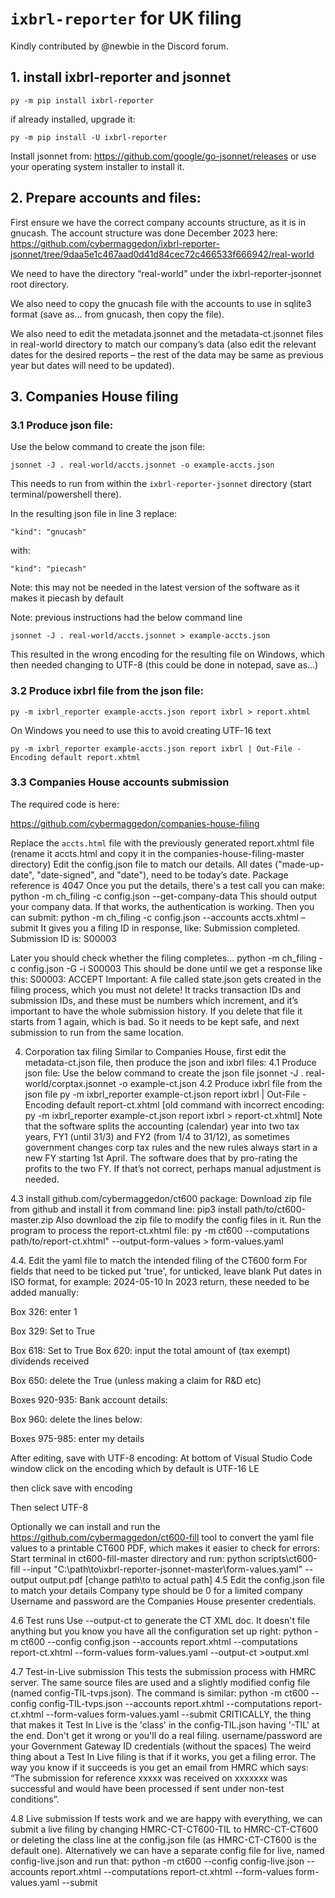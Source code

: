 
# `ixbrl-reporter` for UK filing

Kindly contributed by @newbie in the Discord forum.

## 1. install ixbrl-reporter and jsonnet

```
py -m pip install ixbrl-reporter
```

if already installed, upgrade it:

```
py -m pip install -U ixbrl-reporter
```

Install jsonnet from: https://github.com/google/go-jsonnet/releases or use your operating system installer to install it.

## 2. Prepare accounts and files:

First ensure we have the correct company accounts structure, as it is in gnucash. The account structure was done December 2023 here: https://github.com/cybermaggedon/ixbrl-reporter-jsonnet/tree/9daa5e1c467aad0d41d84cec72c466533f666942/real-world

We need to have the directory “real-world” under the ixbrl-reporter-jsonnet root directory.

We also need to copy the gnucash file with the accounts to use in sqlite3 format (save as… from gnucash, then copy the file).

We also need to edit the metadata.jsonnet and the metadata-ct.jsonnet files in real-world directory to match our company’s data (also edit the relevant dates for the desired reports – the rest of the data may be same as previous year but dates will need to be updated).

## 3. Companies House filing

### 3.1 Produce json file:

Use the below command to create the json file:

```
jsonnet -J . real-world/accts.jsonnet -o example-accts.json
```

This needs to run from within the `ixbrl-reporter-jsonnet` directory (start terminal/powershell there).

In the resulting json file in line 3 replace: 

```
"kind": "gnucash" 
```

with: 

```
"kind": "piecash"
```

Note: this may not be needed in the latest version of the software as it makes it piecash by default

Note: previous instructions had the below command line

```
jsonnet -J . real-world/accts.jsonnet > example-accts.json
```

This resulted in the wrong encoding for the resulting file on Windows, which then needed changing to UTF-8 (this could be done in notepad, save as...)

### 3.2 Produce ixbrl file from the json file:

```
py -m ixbrl_reporter example-accts.json report ixbrl > report.xhtml
```

On Windows you need to use this to avoid creating UTF-16 text

```
py -m ixbrl_reporter example-accts.json report ixbrl | Out-File -Encoding default report.xhtml
```

### 3.3 Companies House accounts submission

The required code is here: 

https://github.com/cybermaggedon/companies-house-filing

Replace the `accts.html` file with the previously generated report.xhtml file (rename it accts.html and copy it in the companies-house-filing-master directory)
Edit the config.json file to match our details.
All dates ("made-up-date",  "date-signed", and "date"), need to be today’s date.
Package reference is 4047
Once you put the details, there's a test call you can make:
python -m ch_filing -c config.json --get-company-data
This should output your company data.  If that works, the authentication is working.
Then you can submit:
python -m ch_filing -c config.json --accounts accts.xhtml –submit
It gives you a filing ID in response, like:
Submission completed.
Submission ID is: S00003
 
Later you should check whether the filing completes...
python -m ch_filing -c config.json -G -i S00003
This should be done until we get a response like this:
S00003: ACCEPT
Important: A file called state.json gets created in the filing process, which you must not delete! It tracks transaction IDs and submission IDs, and these must be numbers which increment, and it’s important to have the whole submission history. If you delete that file it starts from 1 again, which is bad. So it needs to be kept safe, and next submission to run from the same location.

4. Corporation tax filing 
Similar to Companies House, first edit the metadata-ct.json file, then produce the json and ixbrl files:
4.1 Produce json file:
Use the below command to create the json file 
jsonnet -J . real-world/corptax.jsonnet -o example-ct.json
4.2 Produce ixbrl file from the json file 
py -m ixbrl_reporter example-ct.json report ixbrl | Out-File -Encoding default report-ct.xhtml
[old command with incorrect encoding: py -m ixbrl_reporter example-ct.json report ixbrl > report-ct.xhtml]
Note that the software splits the accounting (calendar) year into two tax years, FY1 (until 31/3) and FY2 (from 1/4 to 31/12), as sometimes government changes corp tax rules and the new rules always start in a new FY starting 1st April. The software does that by pro-rating the profits to the two FY. If that’s not correct, perhaps manual adjustment is needed.

4.3 install github.com/cybermaggedon/ct600 package:
Download zip file from github and install it from command line: pip3 install path/to/ct600-master.zip
Also download the zip file to modify the config files in it.
Run the program to process the report-ct.xhtml file:
py -m ct600 --computations path/to/report-ct.xhtml" --output-form-values > form-values.yaml

4.4. Edit the yaml file to match the intended filing of the CT600 form
For fields that need to be ticked put 'true', for unticked, leave blank
Put dates in ISO format, for example: 2024-05-10
In 2023 return, these needed to be added manually:

Box 326: enter 1

Box 329: Set to True

Box 618: Set to True
Box 620: input the total amount of (tax exempt) dividends received

Box 650: delete the True (unless making a claim for R&D etc)

Boxes 920-935: Bank account details:

Box 960: delete the lines below:

Boxes 975-985: enter my details

After editing, save with UTF-8 encoding:
At bottom of Visual Studio Code window click on the encoding which by default is UTF-16 LE 

then click save with encoding

Then select UTF-8

Optionally we can install and run the https://github.com/cybermaggedon/ct600-fill tool to convert the yaml file values to a printable CT600 PDF, which makes it easier to check for errors:
Start terminal in ct600-fill-master directory and run:
python scripts\ct600-fill --input "C:\path\to\ixbrl-reporter-jsonnet-master\form-values.yaml" --output output.pdf
[change path\to to actual path]
4.5 Edit the config.json file to match your details
Company type should be 0 for a limited company
Username and password are the Companies House presenter credentials.

4.6 Test runs
Use --output-ct to generate the CT XML doc. It doesn't file anything but you know you have all the configuration set up right:
python -m ct600 --config config.json --accounts report.xhtml --computations report-ct.xhtml --form-values form-values.yaml --output-ct >output.xml

4.7 Test-in-Live submission
This tests the submission process with HMRC server. The same source files are used and a slightly modified config file (named config-TIL-tvps.json). The command is similar:
python -m ct600 --config config-TIL-tvps.json --accounts report.xhtml --computations report-ct.xhtml --form-values form-values.yaml --submit 
CRITICALLY, the thing that makes it Test In Live is the 'class' in the config-TIL.json having '-TIL' at the end. Don't get it wrong or you'll do a real filing.
username/password are your Government Gateway ID credentials (without the spaces)
The weird thing about a Test In Live filing is that if it works, you get a filing error. The way you know if it succeeds is you get an email from HMRC which says: “The submission for reference xxxxx was received on xxxxxxx was successful and would have been processed if sent under non-test conditions”.

4.8 Live submission
If tests work and we are happy with everything, we can submit a live filing by changing HMRC-CT-CT600-TIL to HMRC-CT-CT600 or deleting the class line at the config.json file (as HMRC-CT-CT600 is the default one). Alternatively we can have a separate config file for live, named config-live.json and run that:
python -m ct600 --config config-live.json --accounts report.xhtml --computations report-ct.xhtml --form-values form-values.yaml --submit 

